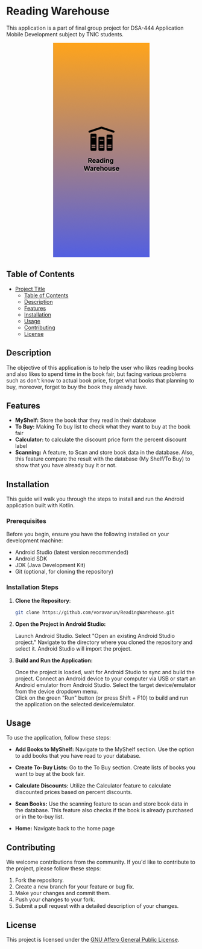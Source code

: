 # Reading Warehouse

This application is a part of final group project for DSA-444 Application Mobile Development subject by TNIC students.
<div style="text-align: center;">

![Project Image](SplashPage.png)

</div>

## Table of Contents
- [Project Title](#project-title)
    - [Table of Contents](#table-of-contents)
    - [Description](#description)
    - [Features](#features)
    - [Installation](#installation)
    - [Usage](#usage)
    - [Contributing](#contributing)
    - [License](#license)

## Description

The objective of this application is to help the user who likes reading books
and also likes to spend time in the book fair, but facing various problems such as
don't know to actual book price, forget what books that planning to buy,
moreover, forget to buy the book they already have.

## Features

- **MyShelf:** Store the book thar they read in their database
- **To Buy:** Making To buy list to check what they want to buy at the book fair
- **Calculator:** to calculate the discount price form the percent discount label
- **Scanning:** A feature, to Scan and store book data in the database. Also, this feature compare the result with the database (My Shelf/To Buy) to show that you have already buy it or not.


## Installation

This guide will walk you through the steps to install and run the Android application built with Kotlin.

### Prerequisites

Before you begin, ensure you have the following installed on your development machine:

- Android Studio (latest version recommended)
- Android SDK
- JDK (Java Development Kit)
- Git (optional, for cloning the repository)

### Installation Steps

1. **Clone the Repository**:
   ```bash
   git clone https://github.com/voravarun/ReadingWarehouse.git

2. **Open the Project in Android Studio:**
    <p>Launch Android Studio.
    Select "Open an existing Android Studio project."
    Navigate to the directory where you cloned the repository and select it.
    Android Studio will import the project.</p>

3. **Build and Run the Application:**
    <p>Once the project is loaded, wait for Android Studio to sync and build the project.
    Connect an Android device to your computer via USB or start an Android emulator from Android Studio.
    Select the target device/emulator from the device dropdown menu.<br>
    Click on the green "Run" button (or press Shift + F10) to build and run the application on the selected device/emulator.</p>

## Usage

To use the application, follow these steps:

- **Add Books to MyShelf:**
  Navigate to the MyShelf section.
  Use the option to add books that you have read to your database.

- **Create To-Buy Lists:**
  Go to the To Buy section.
  Create lists of books you want to buy at the book fair.

- **Calculate Discounts:**
  Utilize the Calculator feature to calculate discounted prices based on percent discounts.

- **Scan Books:**
  Use the scanning feature to scan and store book data in the database.
  This feature also checks if the book is already purchased or in the to-buy list.

- **Home:**
  Navigate back to the home page

## Contributing

We welcome contributions from the community. If you'd like to contribute to the project, please follow these steps:

1. Fork the repository.
2. Create a new branch for your feature or bug fix.
3. Make your changes and commit them.
4. Push your changes to your fork.
5. Submit a pull request with a detailed description of your changes.

## License

This project is licensed under the [GNU Affero General Public License](https://www.gnu.org/licenses/agpl-3.0.html).
